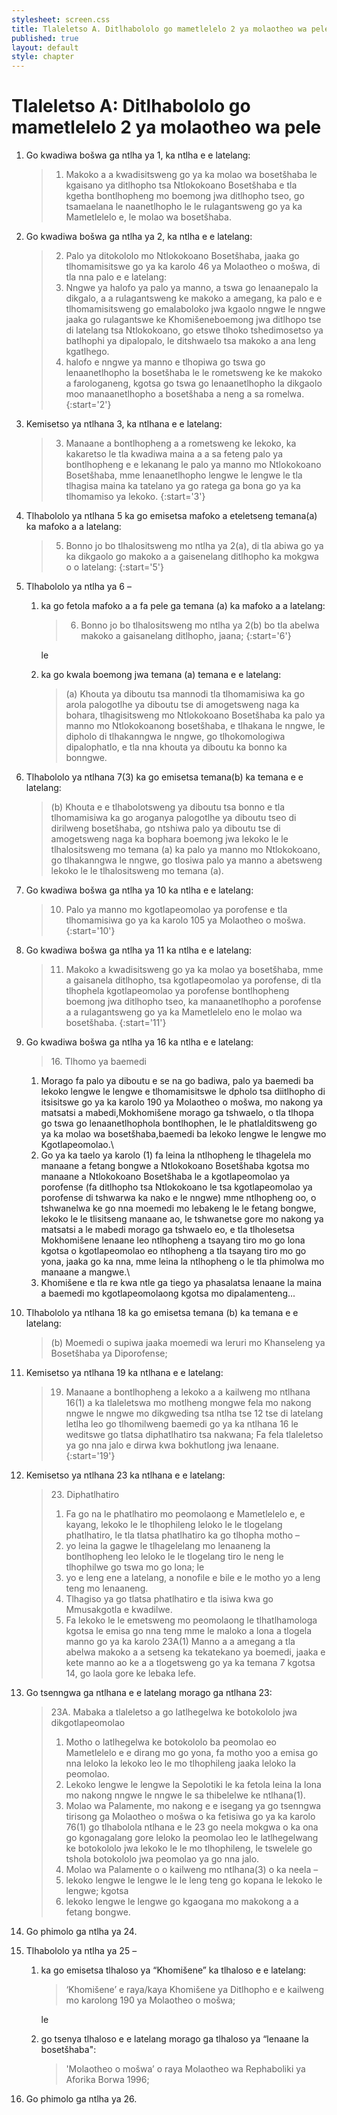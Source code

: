 ```yaml
---
stylesheet: screen.css
title: Tlaleletso A. Ditlhabololo go mametlelelo 2 ya molaotheo wa pele
published: true
layout: default
style: chapter
---
```


# Tlaleletso A: Ditlhabololo go mametlelelo 2 ya molaotheo wa pele

1.	Go kwadiwa bošwa ga ntlha ya 1, ka ntlha e e latelang:

	> 1. Makoko a a kwadisitsweng go ya ka molao wa bosetšhaba le kgaisano ya ditlhopho tsa Ntlokokoano Bosetšhaba e tla kgetha bontlhopheng mo boemong jwa ditlhopho tseo, go tsamaelana le naanetlhopho le le rulagantsweng go ya ka Mametlelelo e, le molao wa bosetšhaba.

2.	Go kwadiwa bošwa ga ntlha ya 2, ka ntlha e e latelang:

	> 2. Palo ya ditokololo mo Ntlokokoano Bosetšhaba, jaaka go tlhomamisitswe go ya ka karolo 46 ya Molaotheo o mošwa, di tla nna palo e e latelang:
	>	1.	Nngwe ya halofo ya palo ya manno, a tswa go lenaanepalo la dikgalo, a a rulagantsweng ke makoko a amegang, ka palo e e tlhomamisitsweng go emalaboloko jwa kgaolo nngwe le nngwe jaaka go rulagantswe ke Khomišeneboemong jwa ditlhopo tse di latelang tsa Ntlokokoano, go etswe tlhoko tshedimosetso ya batlhophi ya dipalopalo, le ditshwaelo tsa makoko a ana leng kgatlhego.
	>	1.	halofo e nngwe ya manno e tlhopiwa go tswa go lenaanetlhopho la bosetšhaba le le rometsweng ke ke makoko a farologaneng, kgotsa go tswa go lenaanetlhopho la dikgaolo moo manaanetlhopho a bosetšhaba a neng a sa romelwa.
	> {:start='2'}

3.	Kemisetso ya ntlhana 3, ka ntlhana e e latelang:

	> 3. Manaane a bontlhopheng a a rometsweng ke lekoko, ka kakaretso le tla kwadiwa maina a a sa feteng palo ya bontlhopheng e e lekanang le palo ya manno mo Ntlokokoano Bosetšhaba, mme lenaanetlhopho lengwe le lengwe le tla tlhagisa maina ka tatelano ya go ratega ga bona go ya ka tlhomamiso ya lekoko.
	> {:start='3'}

4.	Tlhabololo ya ntlhana 5 ka go emisetsa mafoko a eteletseng temana(a) ka mafoko a a latelang:

	> 5. Bonno jo bo tlhalositsweng mo ntlha ya 2(a), di tla abiwa go ya ka dikgaolo go makoko a a gaisenelang ditlhopho ka mokgwa o o latelang:
	> {:start='5'}

5.	Tlhabololo ya ntlha ya 6 –
	1.	ka go fetola mafoko a a fa pele ga temana (a) ka mafoko a a latelang: 
	
		> 6. Bonno jo bo tlhalositsweng mo ntlha ya 2(b) bo tla abelwa makoko a gaisanelang ditlhopho, jaana;
		> {:start='6'} 
	
		le

	1.	ka go kwala boemong jwa temana (a) temana e e latelang:

		> (a) Khouta ya diboutu tsa mannodi tla tlhomamisiwa ka go arola palogotlhe ya diboutu tse di amogetsweng naga ka bohara, tlhagisitsweng mo Ntlokokoano Bosetšhaba ka palo ya manno mo Ntlokokoanong bosetšhaba, e tlhakana le nngwe, le dipholo di tlhakanngwa le nngwe, go tlhokomologiwa dipalophatlo, e tla nna khouta ya diboutu ka bonno ka bonngwe.

6.	Tlhabololo ya ntlhana 7(3) ka go emisetsa temana(b) ka temana e e latelang: 

	> (b) Khouta e e tlhabolotsweng ya diboutu tsa bonno e tla tlhomamisiwa ka go aroganya palogotlhe ya diboutu tseo di dirilweng bosetšhaba, go ntshiwa palo ya diboutu tse di amogetsweng naga ka bophara boemong jwa lekoko le le tlhalositsweng mo temana (a) ka palo ya manno mo Ntlokokoano, go tlhakanngwa le nngwe, go tlosiwa palo ya manno a abetsweng lekoko le le tlhalositsweng mo temana (a).

7.	Go kwadiwa bošwa ga ntlha ya 10 ka ntlha e e latelang:

	> 10. Palo ya manno mo kgotlapeomolao ya porofense e tla tlhomamisiwa go ya ka karolo 105 ya Molaotheo o mošwa.
	> {:start='10'}

8.	Go kwadiwa bošwa ga ntlha ya 11 ka ntlha e e latelang:

	> 11. Makoko a kwadisitsweng go ya ka molao ya bosetšhaba, mme a gaisanela ditlhopho, tsa kgotlapeomolao ya porofense, di tla tlhophela kgotlapeomolao ya porofense bontlhopheng boemong jwa ditlhopho tseo, ka manaanetlhopho a porofense a a rulagantsweng go ya ka Mametlelelo eno le molao wa bosetšhaba.
	> {:start='11'}

9.	Go kwadiwa bošwa ga ntlha ya 16 ka ntlha e e latelang:

	> 16\. Tlhomo ya baemedi
	> 
	1.	Morago fa palo ya diboutu e se na go badiwa, palo ya baemedi ba lekoko lengwe le lengwe e tlhomamisitswe le dpholo tsa diitlhopho di itsisitswe go ya ka karolo 190 ya Molaotheo o mošwa, mo nakong ya matsatsi a mabedi,Mokhomišene morago ga tshwaelo, o tla tlhopa go tswa go lenaanetlhophola bontlhophen, le le phatlalditsweng go ya ka molao wa bosetšhaba,baemedi ba lekoko lengwe le lengwe mo Kgotlapeomolao.\\
	1.	Go ya ka taelo ya karolo (1) fa leina la ntlhopheng le tlhagelela mo manaane a fetang bongwe a Ntlokokoano Bosetšhaba kgotsa mo manaane a Ntlokokoano Bosetšhaba le a kgotlapeomolao ya porofense (fa ditlhopho tsa Ntlokokoano le tsa kgotlapeomolao ya porofense di tshwarwa ka nako e le nngwe) mme ntlhopheng oo, o tshwanelwa ke go nna moemedi mo lebakeng le le fetang bongwe, lekoko le le tlisitseng manaane ao, le tshwanetse gore mo nakong ya matsatsi a le mabedi morago ga tshwaelo eo, e tla tlholesetsa Mokhomišene lenaane leo ntlhopheng a tsayang tiro mo go lona kgotsa o kgotlapeomolao eo ntlhopheng a tla tsayang tiro mo go yona, jaaka go ka nna, mme leina la ntlhopheng o le tla phimolwa mo manaane a mangwe.\\
	1.	Khomišene e tla re kwa ntle ga tiego ya phasalatsa lenaane la maina a baemedi mo kgotlapeomolaong kgotsa mo dipalamenteng...

10.	Tlhabololo ya ntlhana 18 ka go emisetsa temana (b) ka temana e e latelang: 

	> (b) Moemedi o supiwa jaaka moemedi wa leruri mo Khanseleng ya Bosetšhaba ya Diporofense;

11.	Kemisetso ya ntlhana 19 ka ntlhana e e latelang:

	> 19. Manaane a bontlhopheng a lekoko a a kailweng mo ntlhana 16(1) a ka tlaleletswa mo motlheng mongwe fela mo nakong nngwe le nngwe mo dikgweding tsa ntlha tse 12 tse di latelang letlha leo go tlhomilweng baemedi go ya ka ntlhana 16 le weditswe go tlatsa diphatlhatiro tsa nakwana; Fa fela tlaleletso ya go nna jalo e dirwa kwa bokhutlong jwa lenaane.
	> {:start='19'}

12.	Kemisetso ya ntlhana 23 ka ntlhana e e latelang:

	> 23\. Diphatlhatiro
	> 
	> 1.	Fa go na le phatlhatiro mo peomolaong e Mametlelelo e, e kayang, lekoko le le tlhophileng leloko le le tlogelang phatlhatiro, le tla tlatsa phatlhatiro ka go tlhopha motho –
	>	1.	yo leina la gagwe le tlhagelelang mo lenaaneng la bontlhopheng leo leloko le le tlogelang tiro le neng le tlhophilwe go tswa mo go lona; le
	>	1.	yo e leng ene a latelang, a nonofile e bile e le motho yo a leng teng mo lenaaneng.
	> 2.	Tlhagiso ya go tlatsa phatlhatiro e tla isiwa kwa go Mmusakgotla e kwadilwe.
	> 3.	Fa lekoko le le emetsweng mo peomolaong le tlhatlhamologa kgotsa le emisa go nna teng mme le maloko a lona a tlogela manno go ya ka karolo 23A(1) Manno a a amegang a tla abelwa makoko a a setseng ka tekatekano ya boemedi, jaaka e kete manno ao ke a a tlogetsweng go ya ka temana 7 kgotsa 14, go laola gore ke lebaka lefe.

13.	Go tsenngwa ga ntlhana e e latelang morago ga ntlhana 23:

	> 23A\. Mabaka a tlaleletso a go latlhegelwa ke botokololo jwa dikgotlapeomolao
	> 
	> 1.	Motho o latlhegelwa ke botokololo ba peomolao eo Mametlelelo e e dirang mo go yona, fa motho yoo a emisa go nna leloko la lekoko leo le mo tlhophileng jaaka leloko la peomolao.
	> 2.	Lekoko lengwe le lengwe la Sepolotiki le ka fetola leina la lona mo nakong nngwe le nngwe le sa thibelelwe ke ntlhana(1).
	> 3.	Molao wa Palamente, mo nakong e e isegang ya go tsenngwa tirisong ga Molaotheo o mošwa o ka fetisiwa go ya ka karolo 76(1) go tlhabolola ntlhana e le 23 go neela mokgwa o ka ona go kgonagalang gore leloko la peomolao leo le latlhegelwang ke botokololo jwa lekoko le le mo tlhophileng, le tswelele go tshola botokololo jwa peomolao ya go nna jalo.
	> 4.	Molao wa Palamente o o kailweng mo ntlhana(3) o ka neela –
	>	1.	lekoko lengwe le lengwe le le leng teng go kopana le lekoko le lengwe; kgotsa
	>	1.	lekoko lengwe le lengwe go kgaogana mo makokong a a fetang bongwe.

14.	Go phimolo ga ntlha ya 24.
15.	Tlhabololo ya ntlha ya 25 –
	1.	ka go emisetsa tlhaloso ya “Khomišene” ka tlhaloso e e latelang:       
	
		> ‘Khomišene’ e raya/kaya Khomišene ya Ditlhopho e e kailweng mo karolong 190 ya Molaotheo o mošwa;
		
		le

	1.	go tsenya tlhaloso e e latelang morago ga tlhaloso ya “lenaane la bosetšhaba":
	
		> 'Molaotheo o mošwa’ o raya Molaotheo wa Rephaboliki ya Aforika Borwa 1996;

16.	Go phimolo ga ntlha ya 26.
